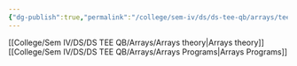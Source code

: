 ```yaml
---
{"dg-publish":true,"permalink":"/college/sem-iv/ds/ds-tee-qb/arrays/tee-arrays/"}
---
```


[[College/Sem IV/DS/DS TEE QB/Arrays/Arrays theory\|Arrays theory]]
[[College/Sem IV/DS/DS TEE QB/Arrays/Arrays Programs\|Arrays Programs]]
